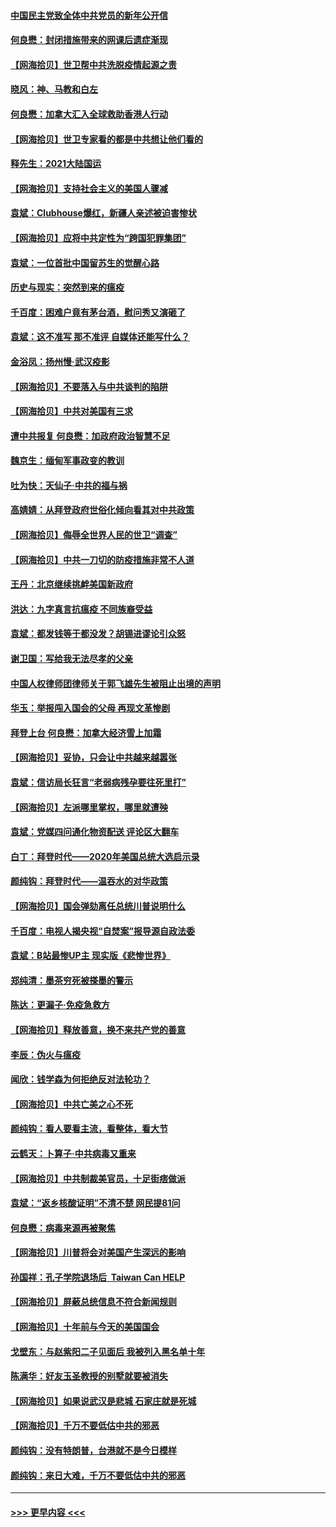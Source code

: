 #### [中国民主党致全体中共党员的新年公开信](../pages/nsc993/n12747581.md?t=02120851) 
#### [何良懋：封闭措施带来的网课后遗症渐现](../pages/nsc993/n12747478.md?t=02120851) 
#### [【网海拾贝】世卫帮中共洗脱疫情起源之责](../pages/nsc993/n12746838.md?t=02120851) 
#### [晓风：神、马教和白左](../pages/nsc993/n12746828.md?t=02120851) 
#### [何良懋：加拿大汇入全球救助香港人行动](../pages/nsc993/n12746719.md?t=02120851) 
#### [【网海拾贝】世卫专家看的都是中共想让他们看的](../pages/nsc993/n12744865.md?t=02120851) 
#### [释先生：2021大陆国运](../pages/nsc993/n12744813.md?t=02120851) 
#### [【网海拾贝】支持社会主义的美国人骤减](../pages/nsc993/n12742476.md?t=02120851) 
#### [袁斌：Clubhouse爆红，新疆人亲述被迫害惨状](../pages/nsc993/n12742407.md?t=02120851) 
#### [【网海拾贝】应将中共定性为“跨国犯罪集团”](../pages/nsc993/n12740430.md?t=02120851) 
#### [袁斌：一位首批中国留苏生的觉醒心路](../pages/nsc993/n12740396.md?t=02120851) 
#### [历史与现实：突然到来的瘟疫](../pages/nsc993/n12738507.md?t=02120851) 
#### [千百度：困难户竟有茅台酒，慰问秀又演砸了](../pages/nsc993/n12738362.md?t=02120851) 
#### [袁斌：这不准写 那不准评 自媒体还能写什么？](../pages/nsc993/n12737833.md?t=02120851) 
#### [金浴凤：扬州慢‧武汉疫影](../pages/nsc993/n12737248.md?t=02120851) 
#### [【网海拾贝】不要落入与中共谈判的陷阱](../pages/nsc993/n12735229.md?t=02120851) 
#### [【网海拾贝】中共对美国有三求](../pages/nsc993/n12735197.md?t=02120851) 
#### [遭中共报复 何良懋：加政府政治智慧不足](../pages/nsc993/n12734323.md?t=02120851) 
#### [魏京生：缅甸军事政变的教训](../pages/nsc993/n12732470.md?t=02120851) 
#### [吐为快：天仙子·中共的福与祸](../pages/nsc993/n12732165.md?t=02120851) 
#### [高婧婧：从拜登政府世俗化倾向看其对中共政策](../pages/nsc993/n12730028.md?t=02120851) 
#### [【网海拾贝】侮辱全世界人民的世卫“调查”](../pages/nsc993/n12727884.md?t=02120851) 
#### [【网海拾贝】中共一刀切的防疫措施非常不人道](../pages/nsc993/n12724879.md?t=02120851) 
#### [王丹：北京继续挑衅美国新政府](../pages/nsc993/n12722456.md?t=02120851) 
#### [洪达：九字真言抗瘟疫 不同族裔受益](../pages/nsc993/n12722448.md?t=02120851) 
#### [袁斌：都发钱等于都没发？胡锡进谬论引众怒](../pages/nsc993/n12722393.md?t=02120851) 
#### [谢卫国：写给我无法尽孝的父亲](../pages/nsc993/n12720325.md?t=02120851) 
#### [中国人权律师团律师关于郭飞雄先生被阻止出境的声明](../pages/nsc993/n12720203.md?t=02120851) 
#### [华玉：举报闯入国会的父母 再现文革惨剧](../pages/nsc993/n12719070.md?t=02120851) 
#### [拜登上台 何良懋：加拿大经济雪上加霜](../pages/nsc993/n12718943.md?t=02120851) 
#### [【网海拾贝】妥协，只会让中共越来越嚣张](../pages/nsc993/n12717392.md?t=02120851) 
#### [袁斌：信访局长狂言“老弱病残孕要往死里打”](../pages/nsc993/n12717343.md?t=02120851) 
#### [【网海拾贝】左派哪里掌权，哪里就遭殃](../pages/nsc993/n12715009.md?t=02120851) 
#### [袁斌：党媒四问通化物资配送 评论区大翻车](../pages/nsc993/n12714950.md?t=02120851) 
#### [白丁：拜登时代——2020年美国总统大选启示录](../pages/nsc993/n12714920.md?t=02120851) 
#### [颜纯钩：拜登时代——温吞水的对华政策](../pages/nsc993/n12713245.md?t=02120851) 
#### [【网海拾贝】国会弹劾离任总统川普说明什么](../pages/nsc993/n12712816.md?t=02120851) 
#### [千百度：电视人揭央视“自焚案”报导源自政法委](../pages/nsc993/n12709760.md?t=02120851) 
#### [袁斌：B站最惨UP主 现实版《悲惨世界》](../pages/nsc993/n12709686.md?t=02120851) 
#### [郑纯清：墨茶穷死被搽墨的警示](../pages/nsc993/n12709262.md?t=02120851) 
#### [陈达：更漏子·免疫急救方](../pages/nsc993/n12709244.md?t=02120851) 
#### [【网海拾贝】释放善意，换不来共产党的善意](../pages/nsc993/n12708361.md?t=02120851) 
#### [李辰：伪火与瘟疫](../pages/nsc993/n12707981.md?t=02120851) 
#### [闻欣：钱学森为何拒绝反对法轮功？](../pages/nsc993/n12707407.md?t=02120851) 
#### [【网海拾贝】中共亡美之心不死](../pages/nsc993/n12707621.md?t=02120851) 
#### [颜纯钩：看人要看主流，看整体，看大节](../pages/nsc993/n12707536.md?t=02120851) 
#### [云鹤天：卜算子‧中共病毒又重来](../pages/nsc993/n12707408.md?t=02120851) 
#### [【网海拾贝】中共制裁美官员，十足街痞做派](../pages/nsc993/n12705115.md?t=02120851) 
#### [袁斌：“返乡核酸证明”不清不楚 网民提81问](../pages/nsc993/n12704982.md?t=02120851) 
#### [何良懋：病毒来源再被聚焦](../pages/nsc993/n12704944.md?t=02120851) 
#### [【网海拾贝】川普将会对美国产生深远的影响](../pages/nsc993/n12703045.md?t=02120851) 
#### [孙国祥：孔子学院退场后  Taiwan Can HELP](../pages/nsc993/n12702430.md?t=02120851) 
#### [【网海拾贝】屏蔽总统信息不符合新闻规则](../pages/nsc993/n12699998.md?t=02120851) 
#### [【网海拾贝】十年前与今天的美国国会](../pages/nsc993/n12696993.md?t=02120851) 
#### [戈壁东：与赵紫阳二子见面后 我被列入黑名单十年](../pages/nsc993/n12696215.md?t=02120851) 
#### [陈满华：好友玉圣教授的别墅就要被消失](../pages/nsc993/n12695411.md?t=02120851) 
#### [【网海拾贝】如果说武汉是悲城 石家庄就是死城](../pages/nsc993/n12694589.md?t=02120851) 
#### [【网海拾贝】千万不要低估中共的邪恶](../pages/nsc993/n12692771.md?t=02120851) 
#### [颜纯钩：没有特朗普，台港就不是今日模样](../pages/nsc993/n12692678.md?t=02120851) 
#### [颜纯钩：来日大难，千万不要低估中共的邪恶](../pages/nsc993/n12692080.md?t=02120851) 

----
#### [ >>> 更早内容 <<< ](../indexes/nsc993-earlier.md)
